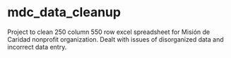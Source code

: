 # mdc_data_cleanup
Project to clean 250 column 550 row excel spreadsheet for Misión de Caridad nonprofit organization. Dealt with issues of disorganized data and incorrect data entry.
